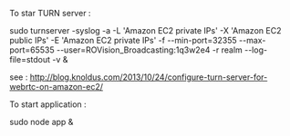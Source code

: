 
To star TURN server :

sudo turnserver -syslog -a -L 'Amazon EC2 private IPs' -X 'Amazon EC2 public IPs' -E 'Amazon EC2 private IPs' -f --min-port=32355 --max-port=65535 --user=ROVision_Broadcasting:1q3w2e4 -r realm --log-file=stdout -v &


see : http://blog.knoldus.com/2013/10/24/configure-turn-server-for-webrtc-on-amazon-ec2/

To start application :

sudo node app &